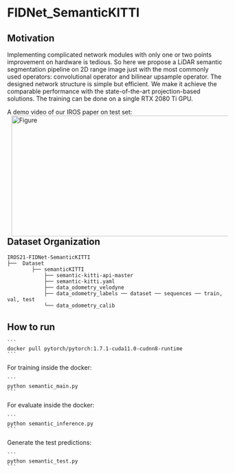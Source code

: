 # FIDNet_SemanticKITTI

## Motivation
Implementing complicated network modules with only one or two points improvement on hardware is tedious. So here we propose a LiDAR semantic segmentation pipeline on 2D range image just with the most commonly used operators: convolutional operator and bilinear upsample operator. The designed network structure is simple but efficient. We make it achieve the comparable performance with the state-of-the-art projection-based solutions. The training can be done on a single RTX 2080 Ti GPU. 

A demo video of our IROS paper on test set:
<br />
<img src="https://github.com/placeforyiming/IROS21-FIDNet-SemanticKITTI/blob/main/semantic.gif?raw=true" alt="Figure" style="width: 540px; height: 280px;" hspace="10" align="left"/>
<br /><br /><br /><br /><br /><br /><br /><br /><br /><br /><br /><br />
## Dataset Organization

    IROS21-FIDNet-SemanticKITTI
    ├──  Dataset
            ├── semanticKITTI                 
                ├── semantic-kitti-api-master         
                ├── semantic-kitti.yaml
                ├── data_odometry_velodyne
                ├── data_odometry_labels ── dataset ── sequences ── train, val, test
                └── data_odometry_calib        
            

    

## How to run

```` 
```
docker pull pytorch/pytorch:1.7.1-cuda11.0-cudnn8-runtime
```
````
For training inside the docker:
```` 
```
python semantic_main.py
```
````
For evaluate inside the docker:
````
```
python semantic_inference.py
```
````
Generate the test predictions:
````
```
python semantic_test.py
```
````
